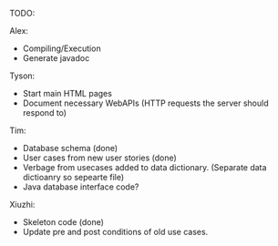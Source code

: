 TODO:

Alex: 
- Compiling/Execution
- Generate javadoc

Tyson:

- Start main HTML pages
- Document necessary WebAPIs (HTTP requests the server should respond to)

Tim:
- Database schema (done)
- User cases from new user stories (done)
- Verbage from usecases added to data dictionary. (Separate data dictioanry so sepearte file)
- Java database interface code?

Xiuzhi:
- Skeleton code (done)
- Update pre and post conditions of old use cases.

